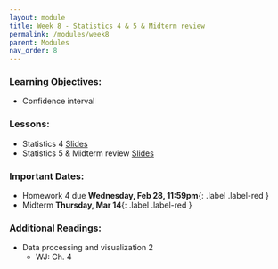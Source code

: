 ```yaml
---
layout: module
title: Week 8 - Statistics 4 & 5 & Midterm review
permalink: /modules/week8
parent: Modules
nav_order: 8
---
```


### Learning Objectives:
* Confidence interval

### Lessons:
* Statistics 4 [Slides](https://xinchenyu.github.io/csc380-spring24/Slides/24s380_statistics4.pdf)
* Statistics 5 & Midterm review [Slides](https://xinchenyu.github.io/csc380-spring24/Slides/24s380_midterm.pdf)


### Important Dates:
* Homework 4 due **Wednesday, Feb 28, 11:59pm**{: .label .label-red }
* Midterm **Thursday, Mar 14**{: .label .label-red }


### Additional Readings:
* Data processing and visualization 2
    * WJ: Ch. 4


